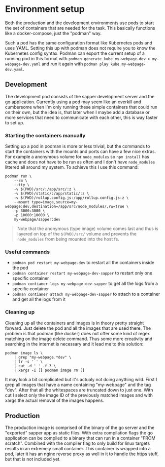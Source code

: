 # Environment setup

Both the production and the development environments use pods to start the set of containers that
are needed for the task. This basically functions like a docker-compose, just the "podman" way.

Such a pod has the same configuration format like Kubernetes pods and uses YAML. Setting this up
with podman does not require you to know the Kubernetes config syntax. Podman can export the current
setup of a running pod in this format with `podman generate kube my-webpage-dev >
my-webpage-dev.yaml` and run it again with `podman play kube my-webpage-dev.yaml`.

## Development

The development pod consists of the sapper development server and the go application. Currently
using a pod may seem like an overkill and cumbersome when I'm only running these simple containers
that could run on their own, but the idea is, that later when I maybe add a database or more
services that need to communicate with each other, this is way faster to set up.

### Starting the containers manually

Setting up a pod in podman is more or less trivial, but the commands to start the containers with
the mounts and ports can have a few nice extras. For example a anonymous volume for `node_modules`
so `npm install` has cache and does not have to be run as often and I don't have `node_modules`
littered all around my system. To achieve this I use this command:

```
podman run \
	--rm \
	--tty \
	-v $(PWD)/src/:/app/src/:z \
	-v $(PWD)/static/:/app/static/:z \
	-v $(PWD)/rollup.config.js:/app/rollup.config.js:z \
	--mount type=image,source=my-webpage:dev,destination=/app/src/node_modules/,rw=true \
	-p 3000:3000 \
	-p 10000:10000 \
	my-webpage/sapper:dev
```

> Note that the anonymous (type image) volume comes last and thus is layered on top of the
> `$(PWD)/src/` volume and prevents the `node_modules` from being mounted into the host fs.


### Useful commands

- `podman pod restart my-webpage-dev` to restart all the containers inside the pod
- `podman container restart my-webpage-dev-sapper` to restart only one specific container
- `podman contianer logs my-webpage-dev-sapper` to get all the logs from a specific container
- `podman contianer attach my-webpage-dev-sapper` to attach to a container and get all the logs from
  it

### Cleaning up

Cleaning up all the containers and images is in theory pretty straight forward. Just delete the pod
and all the images that are used there. The problem is that podman (like docker) does not offer some
kind of regex matching on the image delete command. Thus some more creativity and searching in the
internet is necessary and it lead me to this solution:

```
podman image ls \
	| grep "my-webpage.*dev" \
	| tr -s ' ' \
	| cut -d ' ' -f 3 \
	| xargs -I [] podman image rm []
```

It may look a bit complicated but it's actualy not doing anything wild. First I grep all images that
have a name containing "my-webpage" and the tag "dev". After that all the whitespaces are truncated
down to just one. With cut I select only the image ID of the previously matched images and with
xargs the actual removal of the images happens.

## Production

The production image is comprised of the binary of the go server and the "exported" sapper app as
static files. With extra compilation flags the go application can be compiled to a binary that can
run in a container "FROM scratch". Combined with the compiler flag to only build for linux targets
results in an extremely small container. This container is wrapped into a pod, later it has an nginx
reverse proxy as well in it to handle the https stuff, but that is not included yet.

